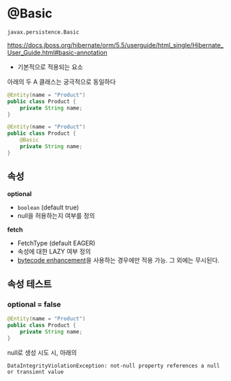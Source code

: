 # @Basic

`javax.persistence.Basic`

https://docs.jboss.org/hibernate/orm/5.5/userguide/html_single/Hibernate_User_Guide.html#basic-annotation

- 기본적으로 적용되는 요소

아래의 두 A 클래스는 궁극적으로 동일하다

```java
@Entity(name = "Product")
public class Product {
	private String name;
}

@Entity(name = "Product")
public class Product {
	@Basic
	private String name;
}
```

## 속성

**optional**

- `boolean` (default true)
- null을 허용하는지 여부를 정의

**fetch**

- FetchType (default EAGER)
- 속성에 대한 LAZY 여부 정의
- [bytecode enhancement](https://docs.jboss.org/hibernate/orm/5.5/userguide/html_single/Hibernate_User_Guide.html#BytecodeEnhancement)을 사용하는 경우에만 적용 가능. 그 외에는 무시된다.

## 속성 테스트

### optional = false

```java
@Entity(name = "Product")
public class Product {
	private String name;
}
```

null로 생성 시도 시, 아래의 

```
DataIntegrityViolationException: not-null property references a null or transient value
```